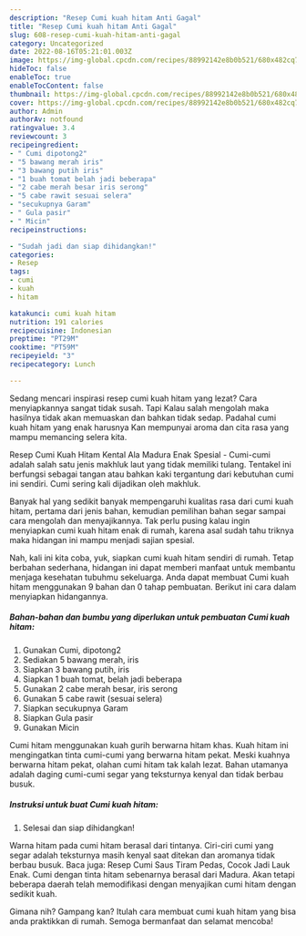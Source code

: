 ```yaml
---
description: "Resep Cumi kuah hitam Anti Gagal"
title: "Resep Cumi kuah hitam Anti Gagal"
slug: 608-resep-cumi-kuah-hitam-anti-gagal
category: Uncategorized
date: 2022-08-16T05:21:01.003Z
image: https://img-global.cpcdn.com/recipes/88992142e8b0b521/680x482cq70/cumi-kuah-hitam-foto-resep-utama.jpg
hideToc: false
enableToc: true
enableTocContent: false
thumbnail: https://img-global.cpcdn.com/recipes/88992142e8b0b521/680x482cq70/cumi-kuah-hitam-foto-resep-utama.jpg
cover: https://img-global.cpcdn.com/recipes/88992142e8b0b521/680x482cq70/cumi-kuah-hitam-foto-resep-utama.jpg
author: Admin
authorAv: notfound
ratingvalue: 3.4
reviewcount: 3
recipeingredient:
- " Cumi dipotong2"
- "5 bawang merah iris"
- "3 bawang putih iris"
- "1 buah tomat belah jadi beberapa"
- "2 cabe merah besar iris serong"
- "5 cabe rawit sesuai selera"
- "secukupnya Garam"
- " Gula pasir"
- " Micin"
recipeinstructions:

- "Sudah jadi dan siap dihidangkan!"
categories:
- Resep
tags:
- cumi
- kuah
- hitam

katakunci: cumi kuah hitam 
nutrition: 191 calories
recipecuisine: Indonesian
preptime: "PT29M"
cooktime: "PT59M"
recipeyield: "3"
recipecategory: Lunch

---
```



Sedang mencari inspirasi resep cumi kuah hitam yang lezat? Cara menyiapkannya sangat tidak susah. Tapi Kalau salah mengolah maka hasilnya tidak akan memuaskan dan bahkan tidak sedap. Padahal cumi kuah hitam yang enak harusnya Kan mempunyai aroma dan cita rasa yang mampu memancing selera kita.


Resep Cumi Kuah Hitam Kental Ala Madura Enak Spesial - Cumi-cumi adalah salah satu jenis makhluk laut yang tidak memiliki tulang. Tentakel ini berfungsi sebagai tangan atau bahkan kaki tergantung dari kebutuhan cumi ini sendiri. Cumi sering kali dijadikan oleh makhluk.

Banyak hal yang sedikit banyak mempengaruhi kualitas rasa dari cumi kuah hitam, pertama dari jenis bahan, kemudian pemilihan bahan segar sampai cara mengolah dan menyajikannya. Tak perlu pusing kalau ingin menyiapkan cumi kuah hitam enak di rumah, karena asal sudah tahu triknya maka hidangan ini mampu menjadi sajian spesial.


Nah, kali ini kita coba, yuk, siapkan cumi kuah hitam sendiri di rumah. Tetap berbahan sederhana, hidangan ini dapat memberi manfaat untuk membantu menjaga kesehatan tubuhmu sekeluarga. Anda dapat membuat Cumi kuah hitam menggunakan 9 bahan dan 0 tahap pembuatan. Berikut ini cara dalam menyiapkan hidangannya.

<!--inarticleads1-->

##### Bahan-bahan dan bumbu yang diperlukan untuk pembuatan Cumi kuah hitam:

1. Gunakan  Cumi, dipotong2
1. Sediakan 5 bawang merah, iris
1. Siapkan 3 bawang putih, iris
1. Siapkan 1 buah tomat, belah jadi beberapa
1. Gunakan 2 cabe merah besar, iris serong
1. Gunakan 5 cabe rawit (sesuai selera)
1. Siapkan secukupnya Garam
1. Siapkan  Gula pasir
1. Gunakan  Micin


Cumi hitam menggunakan kuah gurih berwarna hitam khas. Kuah hitam ini mengingatkan tinta cumi-cumi yang berwarna hitam pekat. Meski kuahnya berwarna hitam pekat, olahan cumi hitam tak kalah lezat. Bahan utamanya adalah daging cumi-cumi segar yang teksturnya kenyal dan tidak berbau busuk. 

<!--inarticleads2-->

##### Instruksi untuk buat Cumi kuah hitam:


1. Selesai dan siap dihidangkan!

Warna hitam pada cumi hitam berasal dari tintanya. Ciri-ciri cumi yang segar adalah teksturnya masih kenyal saat ditekan dan aromanya tidak berbau busuk. Baca juga: Resep Cumi Saus Tiram Pedas, Cocok Jadi Lauk Enak. Cumi dengan tinta hitam sebenarnya berasal dari Madura. Akan tetapi beberapa daerah telah memodifikasi dengan menyajikan cumi hitam dengan sedikit kuah. 

Gimana nih? Gampang kan? Itulah cara membuat cumi kuah hitam yang bisa anda praktikkan di rumah. Semoga bermanfaat dan selamat mencoba!
